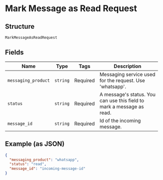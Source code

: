 
# Mark Message as Read Request

## Structure

`MarkMessageAsReadRequest`

## Fields

| Name | Type | Tags | Description |
|  --- | --- | --- | --- |
| `messaging_product` | `string` | Required | Messaging service used for the request. Use 'whatsapp'. |
| `status` | `string` | Required | A message's status. You can use this field to mark a message as read. |
| `message_id` | `string` | Required | Id of the incoming message. |

## Example (as JSON)

```json
{
  "messaging_product": "whatsapp",
  "status": "read",
  "message_id": "incoming-message-id"
}
```

